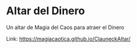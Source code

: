 # Altar del Dinero
Un altar de Magia del Caos para atraer el Dinero

Link: https://magiacaotica.github.io/ClauneckAltar/

